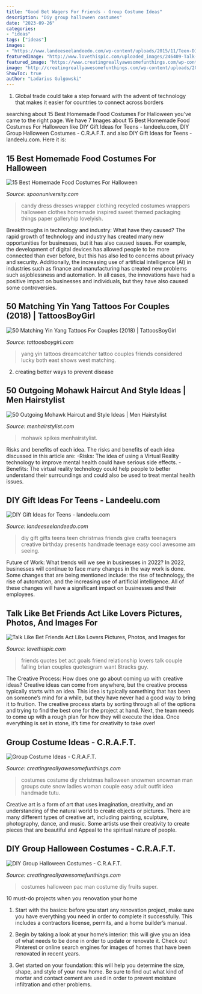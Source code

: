 ```yaml
---
title: "Good Bet Wagers For Friends - Group Costume Ideas"
description: "Diy group halloween costumes"
date: "2023-09-26"
categories:
- "ideas"
tags: ["ideas"]
images:
- "https://www.landeeseelandeedo.com/wp-content/uploads/2015/11/Teen-DIY-Gift-Ideas-Christmas.jpg"
featuredImage: "http://www.lovethispic.com/uploaded_images/246409-Talk-Like-Bet-Friends-Act-Like-Lovers.jpg"
featured_image: "https://www.creatingreallyawesomefunthings.com/wp-content/uploads/2012/09/Pac-Man-group-Halloween-costumes.jpg"
image: "http://creatingreallyawesomefunthings.com/wp-content/uploads/2012/08/376053_10101191618234425_530283058_n.jpg"
ShowToc: true
author: "Ladarius Gulgowski"
---
```



1. Global trade could take a step forward with the advent of technology that makes it easier for countries to connect across borders 

	

		
searching about 15 Best Homemade Food Costumes For Halloween you've came to the right page. We have 7 Images about 15 Best Homemade Food Costumes For Halloween like DIY Gift Ideas for Teens - landeelu.com, DIY Group Halloween Costumes - C.R.A.F.T. and also DIY Gift Ideas for Teens - landeelu.com. Here it is:
		
    
## 15 Best Homemade Food Costumes For Halloween

<img loading=lazy src="https://spoonuniversity.com/wp-content/uploads/sites/3/2014/10/gumdress-766x1024.jpg" onerror="this.onerror=null;this.src='https://tse2.mm.bing.net/th?id=OIP.uzOsZPeWx-_4w3Gz5dZi9wHaJ5&amp;pid=15.1';" alt="15 Best Homemade Food Costumes For Halloween">

_Source: spoonuniversity.com_

>candy dress dresses wrapper clothing recycled costumes wrappers halloween clothes homemade inspired sweet themed packaging things paper galleryhip lovelyish. 

	

Breakthroughs in technology and industry: What have they caused?
The rapid growth of technology and industry has created many new opportunities for businesses, but it has also caused issues. For example, the development of digital devices has allowed people to be more connected than ever before, but this has also led to concerns about privacy and security. Additionally, the increasing use of artificial intelligence (AI) in industries such as finance and manufacturing has created new problems such asjoblessness and automation. In all cases, the innovations have had a positive impact on businesses and individuals, but they have also caused some controversies.

    
## 50 Matching Yin Yang Tattoos For Couples (2018) | TattoosBoyGirl

<img loading=lazy src="https://1.bp.blogspot.com/-qKVSgF0ClWs/WdNSXuKH9PI/AAAAAAAAG2g/J_1ao4d8vjwLncpWCz5wHQWhwThKWlKnACLcBGAs/s1600/dreamcatcher%2Byin%2Byang%2Btattoos.JPG" onerror="this.onerror=null;this.src='https://tse4.mm.bing.net/th?id=OIP.-DyamYTEA_hKM1YP-WDmNgHaHW&amp;pid=15.1';" alt="50 Matching Yin Yang Tattoos For Couples (2018) | TattoosBoyGirl">

_Source: tattoosboygirl.com_

>yang yin tattoos dreamcatcher tattoo couples friends considered lucky both east shows west matching. 

	

2. creating better ways to prevent disease 

    
## 50 Outgoing Mohawk Haircut And Style Ideas | Men Hairstylist

<img loading=lazy src="http://menhairstylist.com/wp-content/uploads/2018/05/liberty-spikes-mohawk-haircut.jpg" onerror="this.onerror=null;this.src='https://tse4.mm.bing.net/th?id=OIP.GT6p3LisQS_u_Fk6fUsssQHaHa&amp;pid=15.1';" alt="50 Outgoing Mohawk Haircut and Style Ideas | Men Hairstylist">

_Source: menhairstylist.com_

>mohawk spikes menhairstylist. 

	

Risks and benefits of each idea.
The risks and benefits of each idea discussed in this article are: 
-Risks: The idea of using a Virtual Reality technology to improve mental health could have serious side effects.
-Benefits: The virtual reality technology could help people to better understand their surroundings and could also be used to treat mental health issues.

    
## DIY Gift Ideas For Teens - Landeelu.com

<img loading=lazy src="https://www.landeeseelandeedo.com/wp-content/uploads/2015/11/Teen-DIY-Gift-Ideas-Christmas.jpg" onerror="this.onerror=null;this.src='https://tse3.mm.bing.net/th?id=OIP.ZLFcdyyLhtGzQctHJ1LBhwHaQK&amp;pid=15.1';" alt="DIY Gift Ideas for Teens - landeelu.com">

_Source: landeeseelandeedo.com_

>diy gift gifts teens teen christmas friends give crafts teenagers creative birthday presents handmade teenage easy cool awesome am seeing. 

	

Future of Work: What trends will we see in businesses in 2022?
In 2022, businesses will continue to face many changes in the way work is done. Some changes that are being mentioned include: the rise of technology, the rise of automation, and the increasing use of artificial intelligence. All of these changes will have a significant impact on businesses and their employees.

    
## Talk Like Bet Friends Act Like Lovers Pictures, Photos, And Images For

<img loading=lazy src="http://www.lovethispic.com/uploaded_images/246409-Talk-Like-Bet-Friends-Act-Like-Lovers.jpg" onerror="this.onerror=null;this.src='https://tse2.mm.bing.net/th?id=OIP.I1ckSH0_SnY4LWRXj1N_EQHaGy&amp;pid=15.1';" alt="Talk Like Bet Friends Act Like Lovers Pictures, Photos, and Images for">

_Source: lovethispic.com_

>friends quotes bet act goals friend relationship lovers talk couple falling brian couples quotesgram want 8tracks guy. 

	

The Creative Process: How does one go about coming up with creative ideas?
Creative ideas can come from anywhere, but the creative process typically starts with an idea. This idea is typically something that has been on someone’s mind for a while, but they have never had a good way to bring it to fruition. The creative process starts by sorting through all of the options and trying to find the best one for the project at hand. Next, the team needs to come up with a rough plan for how they will execute the idea. Once everything is set in stone, it’s time for creativity to take over!

    
## Group Costume Ideas - C.R.A.F.T.

<img loading=lazy src="http://creatingreallyawesomefunthings.com/wp-content/uploads/2012/08/376053_10101191618234425_530283058_n.jpg" onerror="this.onerror=null;this.src='https://tse2.mm.bing.net/th?id=OIP.vnpGtRCCdTmDYXlyqIbmowHaJ7&amp;pid=15.1';" alt="Group Costume Ideas - C.R.A.F.T.">

_Source: creatingreallyawesomefunthings.com_

>costumes costume diy christmas halloween snowmen snowman man groups cute snow ladies woman couple easy adult outfit idea handmade tutu. 

	

Creative art is a form of art that uses imagination, creativity, and an understanding of the natural world to create objects or pictures. There are many different types of creative art, including painting, sculpture, photography, dance, and music. Some artists use their creativity to create pieces that are beautiful and Appeal to the spiritual nature of people.

    
## DIY Group Halloween Costumes - C.R.A.F.T.

<img loading=lazy src="https://www.creatingreallyawesomefunthings.com/wp-content/uploads/2012/09/Pac-Man-group-Halloween-costumes.jpg" onerror="this.onerror=null;this.src='https://tse4.mm.bing.net/th?id=OIP.Zn-MUnETUNEKm_54JYyOowAAAA&amp;pid=15.1';" alt="DIY Group Halloween Costumes - C.R.A.F.T.">

_Source: creatingreallyawesomefunthings.com_

>costumes halloween pac man costume diy fruits super. 

	

10 must-do projects when you renovation your home
1. Start with the basics: before you start any renovation project, make sure you have everything you need in order to complete it successfully. This includes a contractors license, permits, and a home builder’s manual.
2. Begin by taking a look at your home’s interior: this will give you an idea of what needs to be done in order to update or renovate it. Check out Pinterest or online search engines for images of homes that have been renovated in recent years.

3. Get started on your foundation: this will help you determine the size, shape, and style of your new home. Be sure to find out what kind of mortar and contact cement are used in order to prevent moisture infiltration and other problems.


